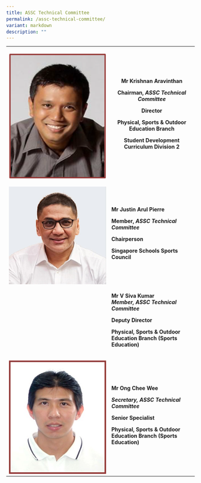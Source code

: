 ```yaml
---
title: ASSC Technical Committee
permalink: /assc-technical-committee/
variant: markdown
description: ""
---
```

<table>
<tbody>
<tr>
<th rowspan="1" colspan="1">
<p></p>
<div class="isomer-image-wrapper">
<img style="width: 100%" height="auto" width="100%" alt="" src="/images/Technical Committee/Krishnan_Aravinthan.png">
</div>
</th>
<th rowspan="1" colspan="1">
<p>Mr Krishnan Aravinthan</p>
<p>Chairman<strong>, <em>ASSC Technical Committee</em></strong>
</p>
<p>Director</p>
<p>Physical, Sports &amp; Outdoor Education Branch</p>
<p>Student Development Curriculum Division 2</p>
<p></p>
</th>
</tr>
<tr>
<td rowspan="1" colspan="1">
<p></p>
<div class="isomer-image-wrapper">
<img style="width: 100%" height="auto" width="100%" alt="" src="/images/Technical Committee/Justin_Arul_Pierre.png">
</div>
</td>
<td rowspan="1" colspan="1">
<p><strong>Mr Justin Arul Pierre</strong>
</p>
<p><strong>Member, <em>ASSC Technical Committee</em></strong>
</p>
<p><strong>Chairperson</strong>
</p>
<p><strong>Singapore Schools Sports Council</strong>
</p>
<p></p>
</td>
</tr>
<tr>
<td rowspan="1" colspan="1">
<p></p>
</td>
<td rowspan="1" colspan="1">
<p><strong>Mr V Siva Kumar&nbsp; <br><em>Member, ASSC Technical Committee</em></strong>
</p>
<p><strong>Deputy Director</strong>
</p>
<p><strong>Physical, Sports &amp; Outdoor Education Branch (Sports Education)</strong>
</p>
</td>
</tr>
<tr>
<td rowspan="1" colspan="1">
<p></p>
<div class="isomer-image-wrapper">
<img style="width: 100%" height="auto" width="100%" alt="" src="/images/Technical Committee/Ong_Chee_Wee.jpg">
</div>
</td>
<td rowspan="1" colspan="1">
<p><strong>Mr Ong Chee Wee</strong>
</p>
<p><strong><em>Secretary, ASSC Technical Committee</em></strong>
</p>
<p><strong>Senior Specialist</strong>
</p>
<p><strong>Physical, Sports &amp; Outdoor Education Branch (Sports Education)</strong>
</p>
</td>
</tr>
</tbody>
</table>
<p></p>
